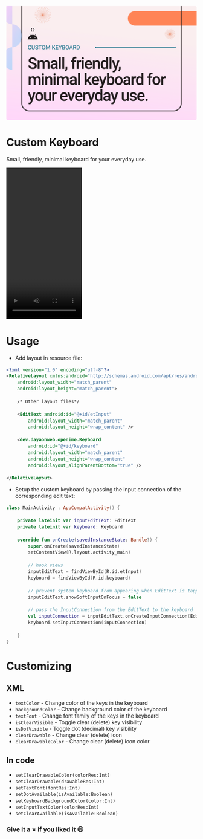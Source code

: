 ![Banner](./screenshots/cover.png)
# Custom Keyboard
Small, friendly, minimal keyboard for your everyday use.

<p float="left">
  <video src="screenshots/demo.mp4" height="400" width="200"/>
  <img src="screenshots/ss.png" height="400" width="200" />
</p>

# Usage

- Add layout in resource file:
```xml
<?xml version="1.0" encoding="utf-8"?>
<RelativeLayout xmlns:android="http://schemas.android.com/apk/res/android"
    android:layout_width="match_parent"
    android:layout_height="match_parent">

    /* Other layout files*/

    <EditText android:id="@+id/etInput" 
        android:layout_width="match_parent"
        android:layout_height="wrap_content" />

    <dev.dayaonweb.openime.Keyboard
        android:id="@+id/keyboard"
        android:layout_width="match_parent"
        android:layout_height="wrap_content"
        android:layout_alignParentBottom="true" />

</RelativeLayout>
```
- Setup the custom keyboard by passing the input connection of the corresponding edit text:
```kotlin
class MainActivity : AppCompatActivity() {

    private lateinit var inputEditText: EditText
    private lateinit var keyboard: Keyboard

    override fun onCreate(savedInstanceState: Bundle?) {
        super.onCreate(savedInstanceState)
        setContentView(R.layout.activity_main)

        // hook views
        inputEditText = findViewById(R.id.etInput)
        keyboard = findViewById(R.id.keyboard)

        // prevent system keyboard from appearing when EditText is tapped
        inputEditText.showSoftInputOnFocus = false

        // pass the InputConnection from the EditText to the keyboard
        val inputConnection = inputEditText.onCreateInputConnection(EditorInfo())
        keyboard.setInputConnection(inputConnection)

    }
}
```

# Customizing
## XML
- `textColor` - Change color of the keys in the keyboard
- `backgroundColor` - Change background color of the keyboard
- `textFont` - Change font family of the keys in the keyboard
- `isClearVisible` - Toggle clear (delete) key visibility
- `isDotVisible` - Toggle dot (decimal) key visibility
- `clearDrawable` - Change clear (delete) icon
- `clearDrawableColor` - Change clear (delete) icon color

## In code

- `setClearDrawableColor(colorRes:Int)`
- `setClearDrawable(drawableRes:Int)`
- `setTextFont(fontRes:Int)`
- `setDotAvailable(isAvailable:Boolean)`
- `setKeyboardBackgroundColor(color:Int)`
- `setInputTextColor(colorRes:Int)`
- `setClearAvailable(isAvailable:Boolean)`

### Give it a ⭐ if you liked it 😄
